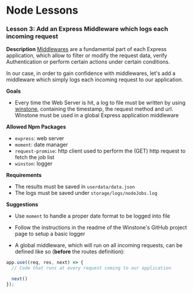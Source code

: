 # Node Lessons

### Lesson 3: Add an Express Middleware which logs each incoming request

**Description**
[Middlewares](https://expressjs.com/en/guide/using-middleware.html) are a fundamental part of each Express application, which allow to filter or modify the request data, verify Authentication or perform certain actions under certain conditions.

In our case, in order to gain confidence with middlewares, let's add a middleware which simply logs each incoming request to our application.

**Goals**
- Every time the Web Server is hit, a log to file must be written by using [winstone](https://github.com/winstonjs/winston), containing the timestamp, the request method and url. Winstone must be used in a global Express application middleware

**Allowed Npm Packages**
- `express`: web server
- `moment`: date manager
- `request-promise`: http client used to perform the (GET) http request to fetch the job list
- `winston`: logger

**Requirements**
- The results must be saved in `userdata/data.json`
- The logs must be saved under `storage/logs/nodeJobs.log`

**Suggestions**
- Use `moment` to handle a proper date format to be logged into file

- Follow the instructions in the readme of the Winstone's GitHub project page to setup a basic logger

- A global middleware, which will run on all incoming requests, can be defined like so (**before** the routes definition):

```js
app.use((req, res, next) => {
  // Code that runs at every request coming to our application

  next()
});
```
